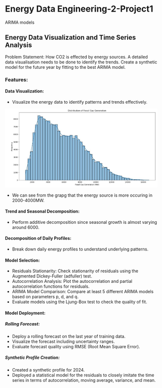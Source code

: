 # Energy Data Engineering-2-Project1
ARIMA models

## Energy Data Visualization and Time Series Analysis
Problem Statement: How CO2 is effected by energy sources. A detailed data visualisation needs to be done to identify the trends. Create a synthetic model for the future year by fitting to the best ARIMA model.

### Features:
#### Data Visualization:
- Visualize the energy data to identify patterns and trends effectively.

![Alt text](https://github.com/SauravBhowmick/Energy-Data-Visualization-and-Time-Series-Analysis/blob/main/EDE2_Project1_visual.JPG)

- We can see from the grapg that the energy source is more occuring in 2000-4000MW.

#### Trend and Seasonal Decomposition:
- Perform additive decomposition since seasonal growth is almost varying around 6000.

#### Decomposition of Daily Profiles:
- Break down daily energy profiles to understand underlying patterns.

#### Model Selection:
- Residuals Stationarity: Check stationarity of residuals using the Augmented Dickey-Fuller (adfuller) test.
- Autocorrelation Analysis: Plot the autocorrelation and partial autocorrelation functions for residuals.
- ARIMA Model Comparison: Compare at least 5 different ARIMA models based on parameters p, d, and q.
- Evaluate models using the Ljung-Box test to check the quality of fit.

#### Model Deployment:

##### Rolling Forecast:
- Deploy a rolling forecast on the last year of training data.
- Visualize the forecast including uncertainty ranges.
- Evaluate forecast quality using RMSE (Root Mean Square Error).
##### Synthetic Profile Creation:
- Created a synthetic profile for 2024.
- Deployed a statistical model for the residuals to closely imitate the time series in terms of autocorrelation, moving average, variance, and mean.
